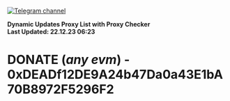 [![Telegram channel](https://img.shields.io/endpoint?url=https://runkit.io/damiankrawczyk/telegram-badge/branches/master?url=https://t.me/n4z4v0d)](https://t.me/n4z4v0d) 

**Dynamic Updates Proxy List with Proxy Checker**  
**Last Updated: 22.12.23 06:23**

# DONATE (_any evm_) - 0xDEADf12DE9A24b47Da0a43E1bA70B8972F5296F2
